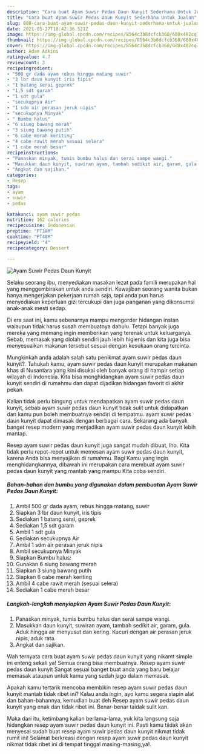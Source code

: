 ```yaml
---
description: "Cara buat Ayam Suwir Pedas Daun Kunyit Sederhana Untuk Jualan"
title: "Cara buat Ayam Suwir Pedas Daun Kunyit Sederhana Untuk Jualan"
slug: 808-cara-buat-ayam-suwir-pedas-daun-kunyit-sederhana-untuk-jualan
date: 2021-05-27T18:42:36.521Z
image: https://img-global.cpcdn.com/recipes/8564c3b8dcfcb360/680x482cq70/ayam-suwir-pedas-daun-kunyit-foto-resep-utama.jpg
thumbnail: https://img-global.cpcdn.com/recipes/8564c3b8dcfcb360/680x482cq70/ayam-suwir-pedas-daun-kunyit-foto-resep-utama.jpg
cover: https://img-global.cpcdn.com/recipes/8564c3b8dcfcb360/680x482cq70/ayam-suwir-pedas-daun-kunyit-foto-resep-utama.jpg
author: Adam Adkins
ratingvalue: 4.7
reviewcount: 3
recipeingredient:
- "500 gr dada ayam rebus hingga matang suwir"
- "3 lbr daun kunyit iris tipis"
- "1 batang serai geprek"
- "1,5 sdt garam"
- "1 sdt gula"
- "secukupnya Air"
- "1 sdm air perasan jeruk nipis"
- "secukupnya Minyak"
- " Bumbu halus"
- "6 siung bawang merah"
- "3 siung bawang putih"
- "6 cabe merah keriting"
- "4 cabe rawit merah sesuai selera"
- "1 cabe merah besar"
recipeinstructions:
- "Panaskan minyak, tumis bumbu halus dan serai sampe wangi."
- "Masukkan daun kunyit, suwiran ayam, tambah sedikit air, garam, gula. Aduk hingga air menyusut dan kering. Kucuri dengan air perasan jeruk nipis, aduk rata."
- "Angkat dan sajikan."
categories:
- Resep
tags:
- ayam
- suwir
- pedas

katakunci: ayam suwir pedas 
nutrition: 162 calories
recipecuisine: Indonesian
preptime: "PT18M"
cooktime: "PT48M"
recipeyield: "4"
recipecategory: Dessert

---
```



![Ayam Suwir Pedas Daun Kunyit](https://img-global.cpcdn.com/recipes/8564c3b8dcfcb360/680x482cq70/ayam-suwir-pedas-daun-kunyit-foto-resep-utama.jpg)

Selaku seorang ibu, menyediakan masakan lezat pada famili merupakan hal yang menggembirakan untuk anda sendiri. Kewajiban seorang  wanita bukan hanya mengerjakan pekerjaan rumah saja, tapi anda pun harus menyediakan keperluan gizi tercukupi dan juga panganan yang dikonsumsi anak-anak mesti sedap.

Di era  saat ini, kamu sebenarnya mampu mengorder hidangan instan walaupun tidak harus susah membuatnya dahulu. Tetapi banyak juga mereka yang memang ingin memberikan yang terenak untuk keluarganya. Sebab, memasak yang diolah sendiri jauh lebih higienis dan kita juga bisa menyesuaikan makanan tersebut sesuai dengan kesukaan orang tercinta. 



Mungkinkah anda adalah salah satu penikmat ayam suwir pedas daun kunyit?. Tahukah kamu, ayam suwir pedas daun kunyit merupakan makanan khas di Nusantara yang kini disukai oleh banyak orang di hampir setiap wilayah di Indonesia. Kita bisa menghidangkan ayam suwir pedas daun kunyit sendiri di rumahmu dan dapat dijadikan hidangan favorit di akhir pekan.

Kalian tidak perlu bingung untuk mendapatkan ayam suwir pedas daun kunyit, sebab ayam suwir pedas daun kunyit tidak sulit untuk didapatkan dan kamu pun boleh membuatnya sendiri di tempatmu. ayam suwir pedas daun kunyit dapat dimasak dengan berbagai cara. Sekarang ada banyak banget resep modern yang menjadikan ayam suwir pedas daun kunyit lebih mantap.

Resep ayam suwir pedas daun kunyit juga sangat mudah dibuat, lho. Kita tidak perlu repot-repot untuk memesan ayam suwir pedas daun kunyit, karena Anda bisa menyajikan di rumahmu. Bagi Kamu yang ingin menghidangkannya, dibawah ini merupakan cara membuat ayam suwir pedas daun kunyit yang mantab yang mampu Kita coba sendiri.

<!--inarticleads1-->

##### Bahan-bahan dan bumbu yang digunakan dalam pembuatan Ayam Suwir Pedas Daun Kunyit:

1. Ambil 500 gr dada ayam, rebus hingga matang, suwir
1. Siapkan 3 lbr daun kunyit, iris tipis
1. Sediakan 1 batang serai, geprek
1. Sediakan 1,5 sdt garam
1. Ambil 1 sdt gula
1. Sediakan secukupnya Air
1. Ambil 1 sdm air perasan jeruk nipis
1. Ambil secukupnya Minyak
1. Siapkan  Bumbu halus:
1. Gunakan 6 siung bawang merah
1. Siapkan 3 siung bawang putih
1. Siapkan 6 cabe merah keriting
1. Ambil 4 cabe rawit merah (sesuai selera)
1. Sediakan 1 cabe merah besar




<!--inarticleads2-->

##### Langkah-langkah menyiapkan Ayam Suwir Pedas Daun Kunyit:

1. Panaskan minyak, tumis bumbu halus dan serai sampe wangi.
1. Masukkan daun kunyit, suwiran ayam, tambah sedikit air, garam, gula. Aduk hingga air menyusut dan kering. Kucuri dengan air perasan jeruk nipis, aduk rata.
1. Angkat dan sajikan.




Wah ternyata cara buat ayam suwir pedas daun kunyit yang nikamt simple ini enteng sekali ya! Semua orang bisa membuatnya. Resep ayam suwir pedas daun kunyit Sangat sesuai banget buat anda yang baru belajar memasak ataupun untuk kamu yang sudah jago dalam memasak.

Apakah kamu tertarik mencoba membikin resep ayam suwir pedas daun kunyit mantab tidak ribet ini? Kalau anda ingin, ayo kamu segera siapin alat dan bahan-bahannya, kemudian buat deh Resep ayam suwir pedas daun kunyit yang enak dan tidak ribet ini. Benar-benar taidak sulit kan. 

Maka dari itu, ketimbang kalian berlama-lama, yuk kita langsung saja hidangkan resep ayam suwir pedas daun kunyit ini. Pasti kamu tiidak akan menyesal sudah buat resep ayam suwir pedas daun kunyit nikmat tidak rumit ini! Selamat berkreasi dengan resep ayam suwir pedas daun kunyit nikmat tidak ribet ini di tempat tinggal masing-masing,ya!.

